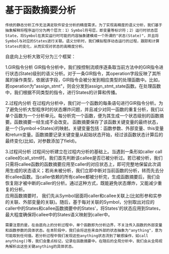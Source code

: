 # 基于函数摘要分析

    传统的静态分析工作无法满足软件安全分析的精度需求。为了实现高精度的语义分析，我们基于抽象解释将程序运行分为两个层次：1）Symbol符号层，即变量等标识符；2）运行时状态层State，将Symbol在真实运行时可能的内容抽象建模成一个所谓的"状态(State)"，并且将Symbol与对应的States进行关联。语义分析时，我们模拟程序动态运行的过程，跟踪和计算States的变化，从而实现对状态的高精度分析。
自底向上分析大致可分为三个框架：

1.GIR指令分析
    GIR指令分析中，我们按控制流顺序逐条取当前方法中的GIR指令进行状态(State)级别的语义分析。对于一条GIR指令，其operation字段反映了其所属的操作类型，依据该字段，GIR指令会被分发到相应类型的处理函数中。比如，若operation为"assign_stmt"，则会分发到assign_stmt_state函数。在处理函数中，我们根据不同类型的指令，进行States的计算和传播。

2.过程内分析
    在过程内分析中，我们对一个函数的每条语句进行GIR指令分析。为了避免分析大型程序时的状态爆炸问题，并且减少对同一函数的重复分析，我们以单个函数为一个分析单元。每分析完一个函数，便为其生成一个状态级别的函数摘要。函数摘要一经生成不会改变。
函数摘要保存了该函数关键变量的最终状态，是一个{Symbol->States}的映射。关键变量包括：函数参数、外部变量、this变量和return变量。函数摘要记录关键变量从起始状态开始，经过该函数状态计算后的最终变化(比如，对参数添加了field)。

3.过程间分析
    过程间分析建立在过程内分析的基础上。当遇到一条形如caller call callee的call_stmt时。我们首先判断该callee是否已被分析过。若已被分析，我们只需将callee函数的函数摘要应用至caller的对应状态上，即可完整地保留此次调用生成的状态语义；若尚未被分析，我们立即中断对当前函数的分析，转而先去分析callee函数。当caller依赖的所有callee都被分析完，生成函数摘要后，我们会恢复刚才被中断的caller的分析。通过这种方式，既能避免状态爆炸，又能减少重复的分析。   
应用函数摘要时， 我们先从Symbol层面将caller和callee关联上(比如形参和实参的关联、外部变量的关联)。随后，基于每对关联的Symbol，分别取出对应的caller中的States和callee函数摘要中的States'，将States'的状态应用到States，最大程度确保将callee中的States语义映射到caller中。

    需要注意的是，在自底向上的分析过程中，单个函数即为分析边界，不关注传入函数的外部变量和函数参数的具体状态。在本阶段中，我们会将这些来自外部的状态抽象为"anything"，意为可能取到任何值。若分析过程中我们发现这些anything状态流到了敏感操作，如call anything()等，我们会重点标记，记录在函数摘要中。在随后的全局分析中，我们会从全局视角解析出这些关键anything的具体状态。
